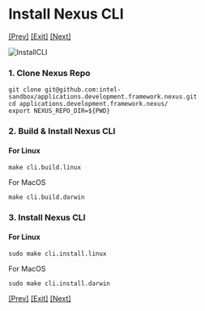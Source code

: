 # Install Nexus CLI
[[Prev]](Playground-Lite.md) [[Exit]](../../README.md)  [[Next]](Playground-InstallRuntime-Lite.md)

![InstallCLI](../images/Playground-2-install-cli.png)

### 1. Clone Nexus Repo
```
git clone git@github.com:intel-sandbox/applications.development.framework.nexus.git
cd applications.development.framework.nexus/
export NEXUS_REPO_DIR=${PWD}
```

### 2. Build & Install Nexus CLI
#### For Linux
```
make cli.build.linux
```
For MacOS
```
make cli.build.darwin
```

### 3. Install Nexus CLI
#### For Linux
```
sudo make cli.install.linux
```
For MacOS
```
sudo make cli.install.darwin
```

[[Prev]](Playground-Lite.md) [[Exit]](../../README.md)  [[Next]](Playground-InstallRuntime-Lite.md)
